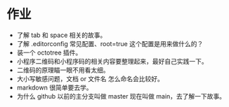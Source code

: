# 作业

* 了解 tab 和 space 相关的故事。
* 了解 .editorconfig 常见配置、root=true 这个配置是用来做什么的？
* 装一个 octotree 插件。
* 小程序二维码和小程序码的相关内容要整理起来，最好自己实践一下。
* 二维码的原理瞄一眼不用看太细。
* 大小写敏感问题，文档 or 文件名 怎么命名会比较好。
* markdown 很简单要去学。
* 为什么 github 以前的主分支叫做 master 现在叫做 main，去了解一下故事。